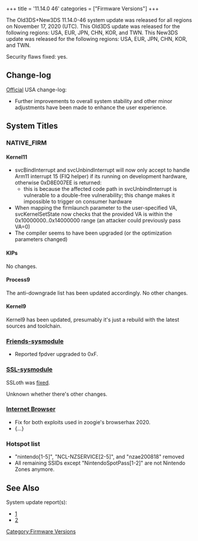 +++
title = '11.14.0 46'
categories = ["Firmware Versions"]
+++

The Old3DS+New3DS 11.14.0-46 system update was released for all regions
on November 17, 2020 (UTC). This Old3DS update was released for the
following regions: USA, EUR, JPN, CHN, KOR, and TWN. This New3DS update
was released for the following regions: USA, EUR, JPN, CHN, KOR, and
TWN.

Security flaws fixed: yes.

## Change-log

[Official](https://en-americas-support.nintendo.com/app/answers/detail/a_id/231/~/system-menu-update-history)
USA change-log:

- Further improvements to overall system stability and other minor
  adjustments have been made to enhance the user experience.

## System Titles

### NATIVE_FIRM

#### Kernel11

- svcBindInterrupt and svcUnbindInterrupt will now only accept to handle
  Arm11 interrupt 15 (FIQ helper) if its running on development
  hardware, otherwise 0xD8E007EE is returned:
  - this is because the affected code path in svcUnbindInterrupt is
    vulnerable to a double-free vulnerability; this change makes it
    impossible to trigger on consumer hardware
- When mapping the firmlaunch parameter to the user-specified VA,
  svcKernelSetState now checks that the provided VA is within the
  0x10000000..0x14000000 range (an attacker could previously pass VA=0)
- The compiler seems to have been upgraded (or the optimization
  parameters changed)

#### KIPs

No changes.

#### Process9

The anti-downgrade list has been updated accordingly. No other changes.

#### Kernel9

Kernel9 has been updated, presumably it's just a rebuild with the latest
sources and toolchain.

### [Friends-sysmodule](Friend_Services "wikilink")

- Reported fpdver upgraded to 0xF.

### [SSL-sysmodule](SSL_Services "wikilink")

SSLoth was [fixed](3DS_System_Flaws#Standalone_Sysmodules "wikilink").

Unknown whether there's other changes.

### [Internet Browser](Internet_Browser "wikilink")

- Fix for both exploits used in zoogie's browserhax 2020.
- {...}

### Hotspot list

- "nintendo\[1-5\]", "NCL-NZSERVICE\[2-5\]", and "nzae200818" removed
- All remaining SSIDs except "NintendoSpotPass\[1-2\]" are not Nintendo
  Zones anymore.

## See Also

System update report(s):

- [1](https://yls8.mtheall.com/ninupdates/reports.php?date=2020-11-17_00-00-33&sys=ctr)
- [2](https://yls8.mtheall.com/ninupdates/reports.php?date=2020-11-17_00-00-38&sys=ktr)

[Category:Firmware Versions](Category:Firmware_Versions "wikilink")